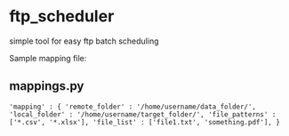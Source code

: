 # ftp_scheduler
simple tool for easy ftp batch scheduling


Sample mapping file:

mappings.py
--
`
'mapping' : {
	'remote_folder' : '/home/username/data_folder/',
	'local_folder' : '/home/username/target_folder/',
	'file_patterns' : ['*.csv', '*.xlsx'],
	'file_list' : ['file1.txt', 'something.pdf'],
}
`